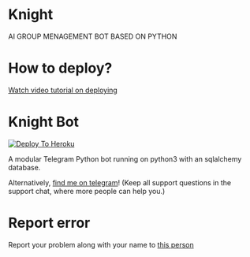 # Knight
AI GROUP MENAGEMENT BOT BASED  ON PYTHON 
 
# How to deploy?
[Watch video tutorial on deploying](https://youtu.be/gXXFpTAk6Vo)

# Knight Bot

[![Deploy To Heroku](https://www.herokucdn.com/deploy/button.svg)](https://dashboard.heroku.com/new?template=https://github.com/dark12knight/knight/tree/Master)

A modular Telegram Python bot running on python3 with an sqlalchemy database.

Alternatively, [find me on telegram](https://t.me/Dark047)! (Keep all support questions in the support chat, where more people can help you.)


# Report error
Report your problem along with your name to [this person](https://t.me/Dark047)
